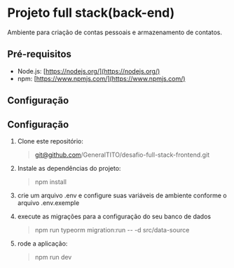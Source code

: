 # Projeto full stack(back-end)

Ambiente para criação de contas pessoais e armazenamento de contatos.

## Pré-requisitos

- Node.js: [https://nodejs.org/](https://nodejs.org/)
- npm: [https://www.npmjs.com/](https://www.npmjs.com/)

## Configuração

## Configuração

1. Clone este repositório:
   >git@github.com/GeneralTITO/desafio-full-stack-frontend.git

2. Instale as dependências do projeto:
   >npm install

3. crie um arquivo .env e configure suas variáveis de ambiente conforme o arquivo .env.exemple

4. execute as migrações para a configuração do seu banco de dados
   >npm run typeorm migration:run -- -d src/data-source

5. rode a aplicação:
   >npm run dev
